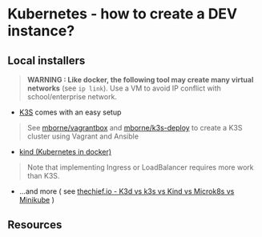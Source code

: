 # Kubernetes - how to create a DEV instance?

## Local installers

> **WARNING : Like docker, the following tool may create many virtual networks** (see `ip link`). Use a VM to avoid IP conflict with school/enterprise network.

* [K3S](https://k3s.io/) comes with an easy setup 

> See [mborne/vagrantbox](https://github.com/mborne/vagrantbox) and [mborne/k3s-deploy](https://github.com/mborne/k3s-deploy) to create a K3S cluster using Vagrant and Ansible

* [kind (Kubernetes in docker)](https://kind.sigs.k8s.io/)

> Note that implementing Ingress or LoadBalancer requires more work than K3S.

* ...and more ( see [thechief.io - K3d vs k3s vs Kind vs Microk8s vs Minikube](https://thechief.io/c/editorial/k3d-vs-k3s-vs-kind-vs-microk8s-vs-minikube/) )


## Resources


